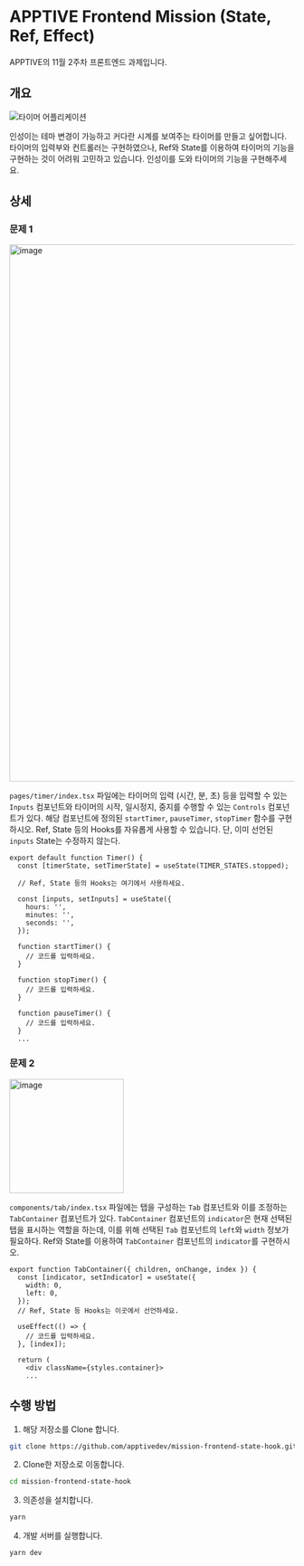 # APPTIVE Frontend Mission (State, Ref, Effect)

APPTIVE의 11월 2주차 프론트엔드 과제입니다.

## 개요

![타이머 어플리케이션](https://github.com/user-attachments/assets/52582cac-e5b1-4d14-8c1d-477b56f5967a)

인성이는 테마 변경이 가능하고 커다란 시계를 보여주는 타이머를 만들고 싶어합니다.
타이머의 입력부와 컨트롤러는 구현하였으나, Ref와 State를 이용하여 타이머의 기능을 구현하는 것이 어려워 고민하고 있습니다.
인성이를 도와 타이머의 기능을 구현해주세요.

## 상세

### 문제 1

<img width="950" alt="image" src="https://github.com/user-attachments/assets/2dd46144-4af4-42c7-a1c6-53b2726491a1">

`pages/timer/index.tsx` 파일에는 타이머의 입력 (시간, 분, 초) 등을 입력할 수 있는 `Inputs` 컴포넌트와 
타이머의 시작, 일시정지, 중지를 수행할 수 있는 `Controls` 컴포넌트가 있다.
해당 컴포넌트에 정의된 `startTimer`, `pauseTimer`, `stopTimer` 함수를 구현하시오.
Ref, State 등의 Hooks를 자유롭게 사용할 수 있습니다. 단, 이미 선언된 `inputs` State는 수정하지 않는다.

```tsx
export default function Timer() {
  const [timerState, setTimerState] = useState(TIMER_STATES.stopped);
  
  // Ref, State 등의 Hooks는 여기에서 사용하세요.

  const [inputs, setInputs] = useState({
    hours: '',
    minutes: '',
    seconds: '',
  });

  function startTimer() {
    // 코드를 입력하세요.
  }

  function stopTimer() {
    // 코드를 입력하세요.
  }

  function pauseTimer() {
    // 코드를 입력하세요.
  }
  ...
```

### 문제 2

<img width="202" alt="image" src="https://github.com/user-attachments/assets/75a0d160-9707-49a2-959d-37d9c420d58a">

`components/tab/index.tsx` 파일에는 탭을 구성하는 `Tab` 컴포넌트와 이를 조정하는 `TabContainer` 컴포넌트가 있다.
`TabContainer` 컴포넌트의 `indicator`은 현재 선택된 탭을 표시하는 역할을 하는데, 이를 위해 선택된 `Tab` 컴포넌트의 `left`와 `width` 정보가 필요하다.
Ref와 State를 이용하여 `TabContainer` 컴포넌트의 `indicator`를 구현하시오.

```tsx
export function TabContainer({ children, onChange, index }) {
  const [indicator, setIndicator] = useState({
    width: 0,
    left: 0,
  });
  // Ref, State 등 Hooks는 이곳에서 선언하세요.

  useEffect(() => {
    // 코드를 입력하세요.
  }, [index]);

  return (
    <div className={styles.container}>
    ...
```

## 수행 방법

1. 해당 저장소를 Clone 합니다.
```bash
git clone https://github.com/apptivedev/mission-frontend-state-hook.git
```

2. Clone한 저장소로 이동합니다.
```bash
cd mission-frontend-state-hook
```

3. 의존성을 설치합니다.
```bash
yarn
```

4. 개발 서버를 실행합니다.
```bash
yarn dev
```
